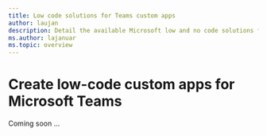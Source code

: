 ```yaml
---
title: Low code solutions for Teams custom apps 
author: laujan 
description: Detail the available Microsoft low and no code solutions for Teams
ms.author: lajanuar
ms.topic: overview
---
```

# Create low-code custom apps for Microsoft Teams

Coming soon ...
